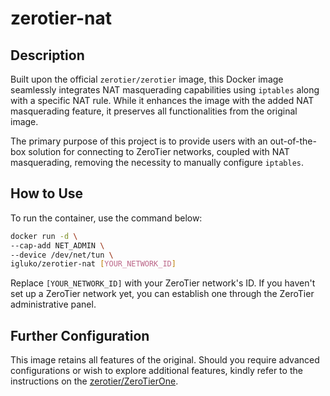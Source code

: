 # zerotier-nat

## Description

Built upon the official `zerotier/zerotier` image, this Docker image seamlessly integrates NAT masquerading capabilities using `iptables` along with a specific NAT rule. While it enhances the image with the added NAT masquerading feature, it preserves all functionalities from the original image.

The primary purpose of this project is to provide users with an out-of-the-box solution for connecting to ZeroTier networks, coupled with NAT masquerading, removing the necessity to manually configure `iptables`.

## How to Use

To run the container, use the command below:

```bash
docker run -d \
--cap-add NET_ADMIN \
--device /dev/net/tun \
igluko/zerotier-nat [YOUR_NETWORK_ID]
```

Replace `[YOUR_NETWORK_ID]` with your ZeroTier network's ID. If you haven't set up a ZeroTier network yet, you can establish one through the ZeroTier administrative panel.

## Further Configuration

This image retains all features of the original. Should you require advanced configurations or wish to explore additional features, kindly refer to the instructions on the [zerotier/ZeroTierOne](https://github.com/zerotier/ZeroTierOne).
